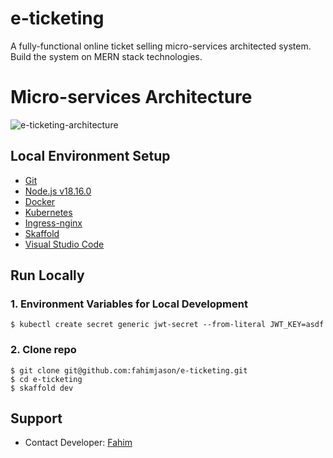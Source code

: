 # e-ticketing

A fully-functional online ticket selling micro-services architected system. Build the system on MERN stack technologies.

# Micro-services Architecture

![e-ticketing-architecture](https://i.ibb.co/kKH8t7d/01-11-design-drawio.png)

## Local Environment Setup

- [Git](https://git-scm.com/)
- [Node.js v18.16.0](https://nodejs.org/en/)
- [Docker](https://docs.docker.com/engine/install/)
- [Kubernetes](https://kubernetes.io/docs/setup/)
- [Ingress-nginx](https://kubernetes.github.io/ingress-nginx/deploy/)
- [Skaffold](https://skaffold.dev/docs/install/)
- [Visual Studio Code](https://code.visualstudio.com/)

## Run Locally

### 1. Environment Variables for Local Development

```
$ kubectl create secret generic jwt-secret --from-literal JWT_KEY=asdf
```

### 2. Clone repo

```
$ git clone git@github.com:fahimjason/e-ticketing.git
$ cd e-ticketing
$ skaffold dev
```

## Support

- Contact Developer: [Fahim](mailto:fahimulhoquejason@gmail.com)
